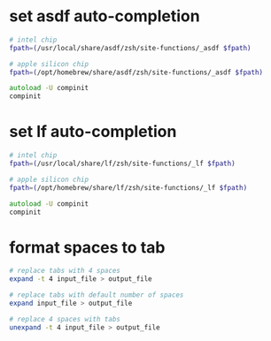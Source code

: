 # set asdf auto-completion

```zsh
# intel chip
fpath=(/usr/local/share/asdf/zsh/site-functions/_asdf $fpath)

# apple silicon chip
fpath=(/opt/homebrew/share/asdf/zsh/site-functions/_asdf $fpath)

autoload -U compinit
compinit
```

# set lf auto-completion

```zsh
# intel chip
fpath=(/usr/local/share/lf/zsh/site-functions/_lf $fpath)

# apple silicon chip
fpath=(/opt/homebrew/share/lf/zsh/site-functions/_lf $fpath)

autoload -U compinit
compinit
```

# format spaces to tab

```bash
# replace tabs with 4 spaces
expand -t 4 input_file > output_file

# replace tabs with default number of spaces
expand input_file > output_file

# replace 4 spaces with tabs
unexpand -t 4 input_file > output_file
```
